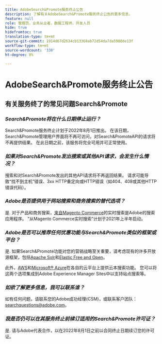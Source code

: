 ```yaml
---
title: AdobeSearch&Promote服务终止公告
description: 了解有关AdobeSearch&Promote服务终止公告的更多信息。
feature: null
role: 管理员，业务从业者，数据工程师，开发人员
hide: true
hidefromtoc: true
translation-type: tm+mt
source-git-commit: 1914d67d2634cb13368ab72d54da7da5988de13f
workflow-type: tm+mt
source-wordcount: '330'
ht-degree: 0%

---
```



# AdobeSearch&amp;Promote服务终止公告

## 有关服务终了的常见问题Search&amp;Promote

### **_Search&amp;Promote将在什么日期停止运行？_**

Search&amp;Promote服务终止计划于2022年8月1日推出。 在该日期，Search&amp;Promote管理用户界面将不再可访问，对Search&amp;PromoteAPI的请求将不再提供结果。 在此日期之前，该服务将完全可用并可正常使用。

### **_如果对Search&amp;Promote发出搜索或其他API请求，会发生什么情况？_**

搜索和对Search&amp;Promote发出的其他API请求将不再返回结果。 请求可能导致“找不到主机”错误、3xx HTTP重定向或HTTP错误（如404、408或其他HTTP错误代码）。

### **_Adobe是否提供用于网站搜索和商务搜索的替代选项？_**

是. 对于产品和商务搜索，[来自Magento Commerce](https://blog.adobe.com/en/publish/2020/11/23/new-ai-capabilities-for-magento-commerce-improve-retail.html)的实时搜索是Adobe的搜索应用程序。 “从Magento Commerce实时搜索”计划于2021年上半年启动。

### **_Adobe是否可以推荐任何优惠功能与Search&amp;Promote类似的框架或平台？_**

是. 如果Search&amp;Promote功能对您的营销战略至关重要，请考虑现有的许多开放源框架，包括[Apache Solr](https://solr.apache.org/)和[Elastic Free and Open](https://www.elastic.co/about/free-and-open)。

此外，[AWS](https://aws.amazon.com/cloudsearch/)和[Microsoft® Azure](https://azure.microsoft.com/en-us/services/search/)在各自的云平台上提供云本搜索功能。 您可以将这两个选项集成到Adobe Experience Manager Sites中以支持站点搜索等。

### **_如欲了解更多信息，我可以联系谁？_**

如有任何问题，请联系您的Adobe成功经理(CSM)，或联系客户团队：[searchquestions@adobe.com](mailto:searchquestions@adobe.com)。

### **_我是否仍可以在其服务终止前续订适用的Search&amp;Promote许可证？_**

是. 请与Adobe代表合作，以在2022年8月1日之前以合同终止日期续订您的许可证。